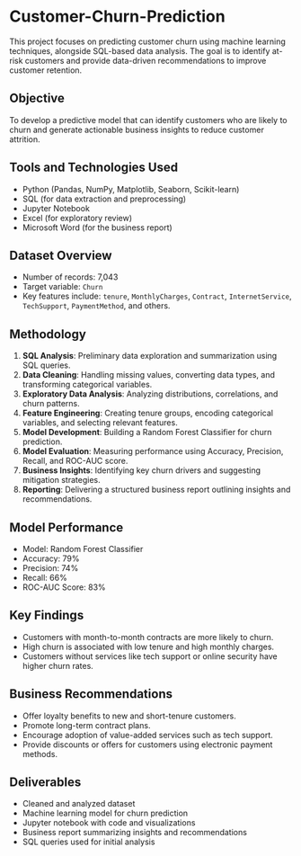 # Customer-Churn-Prediction

This project focuses on predicting customer churn using machine learning techniques, alongside SQL-based data analysis. The goal is to identify at-risk customers and provide data-driven recommendations to improve customer retention.

## Objective

To develop a predictive model that can identify customers who are likely to churn and generate actionable business insights to reduce customer attrition.

## Tools and Technologies Used

* Python (Pandas, NumPy, Matplotlib, Seaborn, Scikit-learn)
* SQL (for data extraction and preprocessing)
* Jupyter Notebook
* Excel (for exploratory review)
* Microsoft Word (for the business report)

## Dataset Overview

* Number of records: 7,043
* Target variable: `Churn`
* Key features include: `tenure`, `MonthlyCharges`, `Contract`, `InternetService`, `TechSupport`, `PaymentMethod`, and others.


## Methodology

1. **SQL Analysis**: Preliminary data exploration and summarization using SQL queries.
2. **Data Cleaning**: Handling missing values, converting data types, and transforming categorical variables.
3. **Exploratory Data Analysis**: Analyzing distributions, correlations, and churn patterns.
4. **Feature Engineering**: Creating tenure groups, encoding categorical variables, and selecting relevant features.
5. **Model Development**: Building a Random Forest Classifier for churn prediction.
6. **Model Evaluation**: Measuring performance using Accuracy, Precision, Recall, and ROC-AUC score.
7. **Business Insights**: Identifying key churn drivers and suggesting mitigation strategies.
8. **Reporting**: Delivering a structured business report outlining insights and recommendations.
   
## Model Performance

* Model: Random Forest Classifier
* Accuracy: 79%
* Precision: 74%
* Recall: 66%
* ROC-AUC Score: 83%

## Key Findings

* Customers with month-to-month contracts are more likely to churn.
* High churn is associated with low tenure and high monthly charges.
* Customers without services like tech support or online security have higher churn rates.

## Business Recommendations

* Offer loyalty benefits to new and short-tenure customers.
* Promote long-term contract plans.
* Encourage adoption of value-added services such as tech support.
* Provide discounts or offers for customers using electronic payment methods.

## Deliverables

* Cleaned and analyzed dataset
* Machine learning model for churn prediction
* Jupyter notebook with code and visualizations
* Business report summarizing insights and recommendations
* SQL queries used for initial analysis
